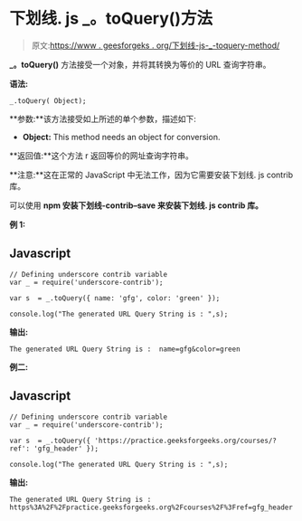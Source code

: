 # 下划线. js _。toQuery()方法

> 原文:[https://www . geesforgeks . org/下划线-js-_-toquery-method/](https://www.geeksforgeeks.org/underscore-js-_-toquery-method/)

**_。toQuery()** 方法接受一个对象，并将其转换为等价的 URL 查询字符串。

**语法:**

```
_.toQuery( Object);

```

**参数:**该方法接受如上所述的单个参数，描述如下:

*   **Object:** This method needs an object for conversion.

**返回值:**这个方法 r 返回等价的网址查询字符串。

**注意:**这在正常的 JavaScript 中无法工作，因为它需要安装下划线. js contrib 库。

可以使用 **npm 安装下划线-contrib–save 来安装下划线. js contrib 库。**

**例 1:**

## Javascript

```
// Defining underscore contrib variable
var _ = require('underscore-contrib'); 

var s  = _.toQuery({ name: 'gfg', color: 'green' });

console.log("The generated URL Query String is : ",s);
```

**输出:**

```
The generated URL Query String is :  name=gfg&color=green

```

**例二:**

## Javascript

```
// Defining underscore contrib variable
var _ = require('underscore-contrib'); 

var s  = _.toQuery({ 'https://practice.geeksforgeeks.org/courses/?ref': 'gfg_header' });

console.log("The generated URL Query String is : ",s);
```

**输出:**

```
The generated URL Query String is : 
https%3A%2F%2Fpractice.geeksforgeeks.org%2Fcourses%2F%3Fref=gfg_header

```